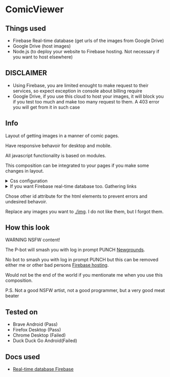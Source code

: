 # ComicViewer

## Things used
- Firebase Real-time database (get urls of the images from Google Drive)
- Google Drive (host images)
- Node.js (to deploy your website to Firebase hosting. Not necessary if you want to host elsewhere)
## DISCLAIMER
- Using Firebase, you are limited enought to make request to their services, so expect exception in console about billing require
- Google Drive, if you use this cloud to host your images, it will block you if you test too much and make too many request to them. A 403 error you will get from it in such case

## Info
Layout of getting images in a manner of comic pages. 

Have responsive behavoir for desktop and mobile.

All javascript functionality is based on modules.

This composition can be integrated to your pages if you make some changes in layout.
<details>
<summary>Css configuration</summary>

To change the size of comic view, in the css file [./index.css](./index.css)

```css
/*MAIN CONTAINER OF THIS COMIC VIEW. THIS MUST BE MODIFIED IN ORDER TO FIT IN ANY PAGES AS NEEDED*/
#container {
    margin: auto;
    height: 100vh;
    width: 100%;
    position: relative;
}
/*MAIN CONTAINER OF THIS COMIC VIEW. THIS MUST BE MODIFIED IN ORDER TO FIT IN ANY PAGES AS NEEDED*/
```

You have this html element styling to change for your needs, and the rest, I suppose, will work as it should without reconfiguring the viewport dimensions or something else.

</details>

<details>
<summary>If you want Firebase real-time database too. Gathering links</summary>

## Firebase connection
In the js file [./modules/imgURLFetcher.js](./modules/imgURLFetcher.js)

```javascript
const firebaseConfig = {
  apiKey: "",
  authDomain: "",
  projectId: "",
  storageBucket: "",
  messagingSenderId: "",
  appId: "",
  storageBucket: ''

};
```

You have to bring your credentials from Firebase. Search on youtube about how you can get firebase api key for web client or

see this [YT video](https://youtu.be/IudOiOwppFA?t=100)

## Url collection

In the js file [./modules/imgURLFetcher.js](./modules/imgURLFetcher.js)

```javascript
export function fetch(callFunctionAfterFetch) {
  const app = initializeApp(firebaseConfig);
  const db = getDatabase(app);
  const starCountRef = ref(db, '/some_node/some_node');
  onValue(starCountRef, (snapshot) => {
    const data = snapshot.val();
    callFunctionAfterFetch(data.URL.split(","));
  });
}
```
On the server side, my structure was:

<pre>
/some_node/some_node
/Comics   /chosen_comic
</pre>

- *Comics* is my main node where I store all comics
- *comic_chose* is the second node representing chosen comic
- *const data = snapshot.val();* where data is the JSON object from Firestorm Real-time database
- *data.URL* where URL is a property of data JSON object representing a string with all links of the chosen comic, comma separated (link1,link2,link3,...).

The important thing here is the function **fetch()** which use **data** variable (in my case the property URL from data JSONobject stored the links) to store and send further an array with the links of the images/comic pages to the [./modules/imgURLHandler.js](./modules/imgURLHandler.js) using a callback function , which in the [./index.js](./index.js) is **init(data)** function to handle all functionality of showing images.

For short you have to supply to the callback function an array representing the links of your images, using what server you want.

</details>

Chose other id attribute for the html elements to prevent errors and undesired behavoir.

Replace any images you want to [./img](./img). I do not like them, but I forgot them.

## How this look
WARNING NSFW content!

The P-bot will smash you with log in prompt PUNCH [Newgrounds](https://www.newgrounds.com/portal/view/862755?updated=1667856511).

No bot to smash you with log in prompt PUNCH but this can be removed either me or other bad persons [Firebase hosting]( https://comics-viewer-c433d.web.app/ ).

Would not be the end of the world if you mentionate me when you use this composition.

P.S. Not a good NSFW artist, not a good programmer, but a very good meat beater

## Tested on
- Brave Android (Pass)
- Firefox Desktop (Pass)
- Chrome Desktop (Failed)
- Duck Duck Go Android(Failed)


## Docs used
- [Real-time database Firebase]( https://firebase.google.com/docs/database/web/start )
